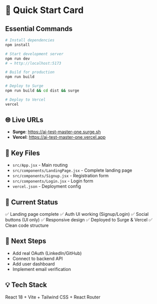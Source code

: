 # 🚀 Quick Start Card

## Essential Commands
```bash
# Install dependencies
npm install

# Start development server
npm run dev
# → http://localhost:5173

# Build for production
npm run build

# Deploy to Surge
npm run build && cd dist && surge

# Deploy to Vercel
vercel
```

## 🌐 Live URLs
- **Surge**: https://ai-test-master-one.surge.sh
- **Vercel**: https://ai-test-master-one.vercel.app

## 📂 Key Files
- `src/App.jsx` - Main routing
- `src/components/LandingPage.jsx` - Complete landing page
- `src/components/Signup.jsx` - Registration form
- `src/components/Login.jsx` - Login form
- `vercel.json` - Deployment config

## 🎯 Current Status
✅ Landing page complete
✅ Auth UI working (Signup/Login)
✅ Social buttons (UI only)
✅ Responsive design
✅ Deployed to Surge & Vercel
✅ Clean code structure

## 🔄 Next Steps
- Add real OAuth (LinkedIn/GitHub)
- Connect to backend API
- Add user dashboard
- Implement email verification

## 💡 Tech Stack
React 18 + Vite + Tailwind CSS + React Router
